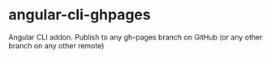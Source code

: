 # angular-cli-ghpages
Angular CLI addon. Publish to any gh-pages branch on GitHub (or any other branch on any other remote)
